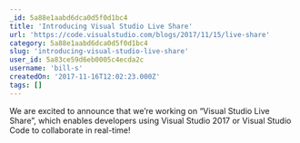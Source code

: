 ```yaml
---
_id: 5a88e1aabd6dca0d5f0d1bc4
title: 'Introducing Visual Studio Live Share'
url: 'https://code.visualstudio.com/blogs/2017/11/15/live-share'
category: 5a88e1aabd6dca0d5f0d1bc4
slug: 'introducing-visual-studio-live-share'
user_id: 5a83ce59d6eb0005c4ecda2c
username: 'bill-s'
createdOn: '2017-11-16T12:02:23.000Z'
tags: []
---
```


We are excited to announce that we’re working on “Visual Studio Live Share”, which enables developers using Visual Studio 2017 or Visual Studio Code to collaborate in real-time!
